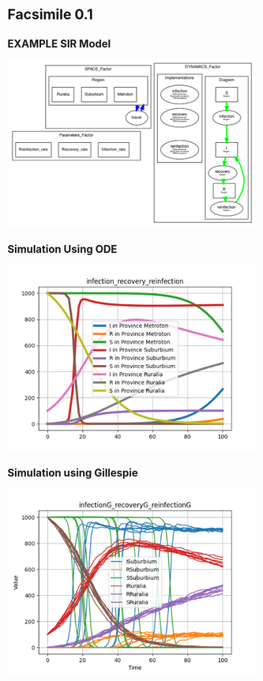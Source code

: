 # Facsimile 0.1

## EXAMPLE SIR Model
![](docs/figs/SIRFactoredModel.png)

## Simulation Using ODE

![ODE Sim](docs/figs/SIRODE.png)

## Simulation using Gillespie

![Gillespie Sim](docs/figs/SIRG.png)
